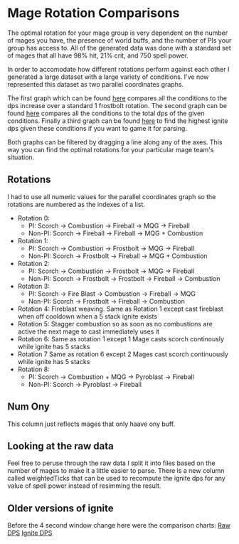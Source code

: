 # Mage Rotation Comparisons

The optimal rotation for your mage group is very dependent on the number of mages you have, the presence of world buffs, and the number of PIs your group has access to. All of the generated data was done with a standard set of mages that all have 98% hit, 21% crit, and 750 spell power.

In order to accomodate how different rotations perform against each other I generated a large dataset with a large variety of conditions. I've now represented this dataset as two parallel coordinates graphs.

The first graph which can be found [here](https://mormigil.github.io/ClassicIgniteSimulator/percent_dmg_increase.html) compares all the conditions to the dps increase over a standard 1 frostbolt rotation. The second graph can be found [here](https://mormigil.github.io/ClassicIgniteSimulator/dps_updated.html) compares all the conditions to the total dps of the given conditions. Finally a third graph can be found [here](https://mormigil.github.io/ClassicIgniteSimulator/ignite_dps_updated.html) to find the highest ignite dps given these conditions if you want to game it for parsing.

Both graphs can be filtered by dragging a line along any of the axes. This way you can find the optimal rotations for your particular mage team's situation. 

## Rotations

I had to use all numeric values for the parallel coordinates graph so the rotations are numbered as the indexes of a list. 

- Rotation 0:
    + PI: Scorch -> Combustion -> Fireball -> MQG -> Fireball
    + Non-PI: Scorch -> Fireball -> Fireball -> MQG + Combustion
- Rotation 1:
    + PI: Scorch -> Combustion -> Frostbolt -> MQG -> Fireball
    + Non-PI: Scorch -> Frostbolt -> Fireball -> MQG + Combustion
- Rotation 2:
    + PI: Scorch -> Combustion -> Frostbolt -> MQG -> Fireball
    + Non-PI: Scorch -> Frostbolt -> Frostbolt -> Fireball -> Combustion
- Rotation 3:
    + PI: Scorch -> Fire Blast -> Combustion -> Fireball -> MQG
    + Non-PI: Scorch -> Frostbolt -> Fireball -> Combustion
- Rotation 4: Fireblast weaving. Same as Rotation 1 except cast fireblast when off cooldown when a 5 stack ignite exists
- Rotation 5: Stagger combustion so as soon as no combustions are active the next mage to cast immediately uses it
- Rotation 6: Same as rotation 1 except 1 Mage casts scorch continously while ignite has 5 stacks
- Rotation 7 Same as rotation 6 except 2 Mages cast scorch continuously while ignite has 5 stacks
- Rotation 8: 
    + PI: Scorch -> Combustion + MQG -> Pyroblast -> Fireball
    + Non-PI: Scorch -> Pyroblast -> Fireball

## Num Ony

This column just reflects mages that only haave ony buff.


## Looking at the raw data

Feel free to peruse through the raw data I split it into files based on the number of mages to make it a little easier to parse. There is a new column called weightedTicks that can be used to recompute the ignite dps for any value of spell power instead of resimming the result.

## Older versions of ignite

Before the 4 second window change here were the comparison charts:
[Raw DPS](https://mormigil.github.io/ClassicIgniteSimulator/dps.html)
[Ignite DPS](https://mormigil.github.io/ClassicIgniteSimulator/ignite_dps.html)

